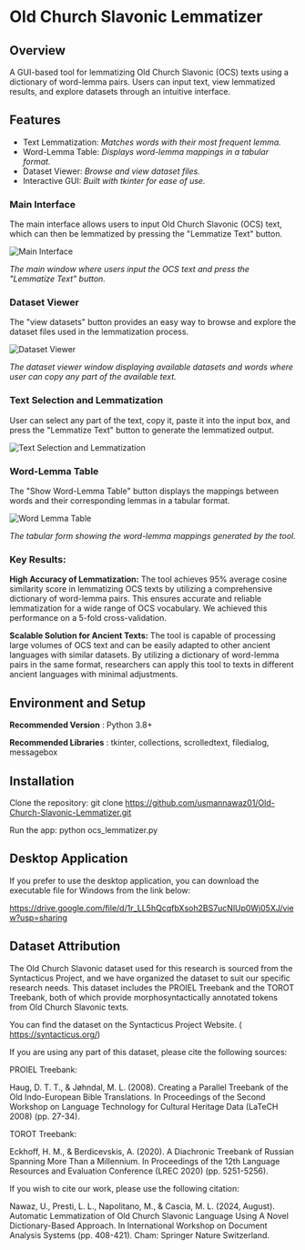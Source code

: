 # Old Church Slavonic Lemmatizer

## Overview

A GUI-based tool for lemmatizing Old Church Slavonic (OCS) texts using a dictionary of word-lemma pairs. Users can input text, view lemmatized results, and explore datasets through 
an intuitive interface.

## Features

* Text Lemmatization: 
                   *Matches words with their most frequent lemma.*
* Word-Lemma Table: 
                  *Displays word-lemma mappings in a tabular format.*
* Dataset Viewer:
                   *Browse and view dataset files.*
* Interactive GUI: 
                  *Built with tkinter for ease of use.*

### Main Interface
The main interface allows users to input Old Church Slavonic (OCS) text, which can then be lemmatized by pressing the "Lemmatize Text" button.

![Main Interface](interface/interface.png)

*The main window where users input the OCS text and press the "Lemmatize Text" button.*

### Dataset Viewer
The "view datasets" button provides an easy way to browse and explore the dataset files used in the lemmatization process.

![Dataset Viewer](interface/tab.PNG)

*The dataset viewer window displaying available datasets and words where user can copy any part of the available text.*

### Text Selection and Lemmatization
User can select any part of the text, copy it, paste it into the input box, and press the "Lemmatize Text" button to generate the lemmatized output.

![Text Selection and Lemmatization](interface/ouput.png)


### Word-Lemma Table
The "Show Word-Lemma Table" button displays the mappings between words and their corresponding lemmas in a tabular format.

![Word Lemma Table](interface/table.png)

*The tabular form showing the word-lemma mappings generated by the tool.*


### Key Results:
 **High Accuracy of Lemmatization:** The tool achieves 95% average cosine similarity score in lemmatizing OCS texts by utilizing a comprehensive dictionary of word-lemma pairs. This ensures accurate and reliable lemmatization for a wide range of OCS vocabulary. We achieved this performance on a 5-fold cross-validation.
   



 **Scalable Solution for Ancient Texts:** The tool is capable of processing large volumes of OCS text and can be easily adapted to other ancient languages with similar datasets. By utilizing a dictionary of word-lemma pairs in the same format, researchers can apply this tool to texts in different ancient languages with minimal adjustments.

## Environment and Setup
 **Recommended Version** : Python 3.8+
 
 **Recommended Libraries** : tkinter, collections, scrolledtext, filedialog, messagebox

## Installation
Clone the repository:
git clone https://github.com/usmannawaz01/Old-Church-Slavonic-Lemmatizer.git

Run the app:
python ocs_lemmatizer.py

## Desktop Application
If you prefer to use the desktop application, you can download the executable file for Windows from the link below:

https://drive.google.com/file/d/1r_LL5hQcqfbXsoh2BS7ucNlUp0Wj05XJ/view?usp=sharing

## Dataset Attribution
The Old Church Slavonic dataset used for this research is sourced from the Syntacticus Project, and we have organized the dataset to suit our specific research needs.
This dataset includes the PROIEL Treebank and the TOROT Treebank, both of which provide morphosyntactically annotated tokens from Old Church Slavonic texts.

You can find the dataset on the Syntacticus Project Website. ( https://syntacticus.org/)

If you are using any part of this dataset, please cite the following sources:

PROIEL Treebank:

Haug, D. T. T., & Jøhndal, M. L. (2008). Creating a Parallel Treebank of the Old Indo-European Bible Translations. In Proceedings of the Second Workshop on Language Technology for Cultural Heritage Data (LaTeCH 2008) (pp. 27-34). 

TOROT Treebank:

Eckhoff, H. M., & Berdicevskis, A. (2020). A Diachronic Treebank of Russian Spanning More Than a Millennium. In Proceedings of the 12th Language Resources and Evaluation Conference (LREC 2020) (pp. 5251-5256).

If you wish to cite our work, please use the following citation:

Nawaz, U., Presti, L. L., Napolitano, M., & Cascia, M. L. (2024, August). Automatic Lemmatization of Old Church Slavonic Language Using A Novel Dictionary-Based Approach. In International Workshop on Document Analysis Systems (pp. 408-421). Cham: Springer Nature Switzerland.






